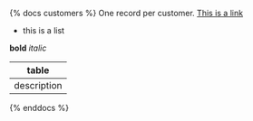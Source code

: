 {% docs customers %}
One record per customer.
[This is a link](google.com)

* this is a list

**bold** _italic_

|table|
|------|
|description|
{% enddocs %}
